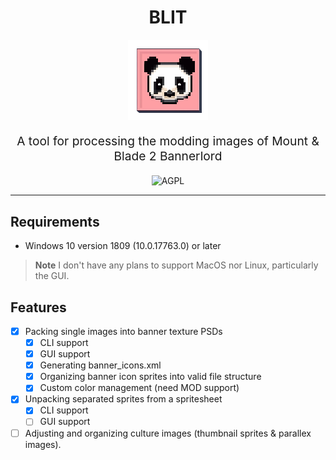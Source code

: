 <div align="center">
<h1><b>BLIT</b></h1>
<img src="images/icon.png" alt="Logo" />
<p style="font-size:1.2rem;">
A tool for processing the modding images of Mount &amp; Blade 2 Bannerlord
</p>
<img src="https://www.gnu.org/graphics/agplv3-with-text-100x42.png" alt="AGPL" />
</div>

---

## Requirements
- Windows 10 version 1809 (10.0.17763.0) or later
> **Note**
> I don't have any plans to support MacOS nor Linux, particularly the GUI.

## Features

- [x] Packing single images into banner texture PSDs
	- [x] CLI support
	- [x] GUI support
	- [x] Generating banner_icons.xml
	- [x] Organizing banner icon sprites into valid file structure
	- [x] Custom color management (need MOD support)
- [x] Unpacking separated sprites from a spritesheet
	- [x] CLI support
	- [ ] GUI support
- [ ] Adjusting and organizing culture images (thumbnail sprites & parallex images).
